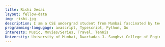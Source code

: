```yaml
---
title: Rishi Desai
layout: fellow-data
img: rishi.jpg
description: I am a CSE undergrad student from Mumbai fascinated by tech💻. I like to learn, collaborate and make an impact. Pizza🍕 + Netflix🎥 is my favourite combo. I am a huge fan of The Office (US version!!). If you find me with earphones on, I'm listening alternative rock music 🤟.
programming-langugage: avascript, Typescript, Python, Go
interests: Music, Movies/Series, Travel, Tennis
University: University of Mumbai, Dwarkadas J. Sanghvi College of Engineering
---
```



